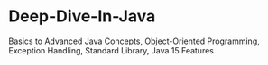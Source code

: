 # Deep-Dive-In-Java
Basics to Advanced Java Concepts, Object-Oriented Programming, Exception Handling, Standard Library, Java 15 Features
